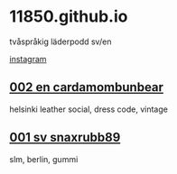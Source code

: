 # 11850.github.io

tvåspråkig läderpodd sv/en

[instagram](https://www.instagram.com/11850pod/)

## [002 en cardamombunbear](https://github.com/11850/11850.github.io/raw/refs/heads/main/episodes/002.mp3)

helsinki leather social, dress code, vintage

## [001 sv snaxrubb89](https://github.com/11850/11850.github.io/raw/refs/heads/main/episodes/001.mp3)

slm, berlin, gummi
